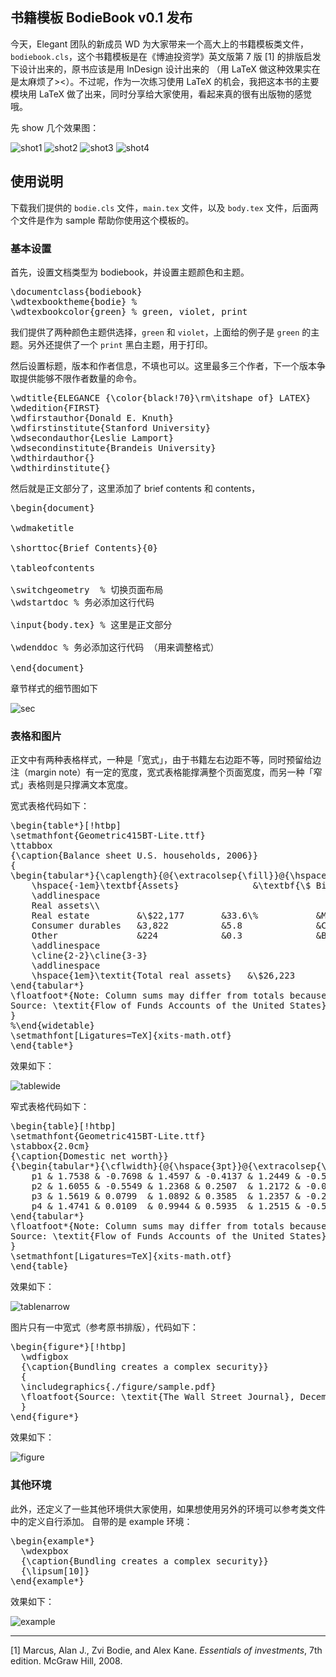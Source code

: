 ## 书籍模板 BodieBook v0.1 发布

今天，Elegant 团队的新成员 WD 为大家带来一个高大上的书籍模板类文件，`bodiebook.cls`，这个书籍模板是在《博迪投资学》英文版第 7 版 [1] 的排版启发下设计出来的，原书应该是用 InDesign 设计出来的 （用 LaTeX 做这种效果实在是太麻烦了><）。不过呢，作为一次练习使用 LaTeX 的机会，我把这本书的主要模块用 LaTeX 做了出来，同时分享给大家使用，看起来真的很有出版物的感觉哦。

先 show 几个效果图：

![shot1](https://github.com/TeXnicians/BodieBook/blob/master/figure/snapshots/1-shot10.png)
![shot2](https://github.com/TeXnicians/BodieBook/blob/master/figure/snapshots/2-shot20.png)
![shot3](https://github.com/TeXnicians/BodieBook/blob/master/figure/snapshots/3-shot30.png)
![shot4](https://github.com/TeXnicians/BodieBook/blob/master/figure/snapshots/4-shot40.png)

## 使用说明

下载我们提供的 `bodie.cls` 文件，`main.tex` 文件，以及 `body.tex` 文件，后面两个文件是作为 sample 帮助你使用这个模板的。

### 基本设置

首先，设置文档类型为 bodiebook，并设置主题颜色和主题。

<pre class="lang:tex decode:true " >
\documentclass{bodiebook}
\wdtexbooktheme{bodie} %
\wdtexbookcolor{green} % green, violet, print
</pre>

我们提供了两种颜色主题供选择，`green` 和 `violet`，上面给的例子是 `green` 的主题。另外还提供了一个 `print` 黑白主题，用于打印。

然后设置标题，版本和作者信息，不填也可以。这里最多三个作者，下一个版本争取提供能够不限作者数量的命令。

<pre class="lang:tex decode:true " >
\wdtitle{ELEGANCE {\color{black!70}\rm\itshape of} LATEX}
\wdedition{FIRST}
\wdfirstauthor{Donald E. Knuth}
\wdfirstinstitute{Stanford University}
\wdsecondauthor{Leslie Lamport}
\wdsecondinstitute{Brandeis University}
\wdthirdauthor{}
\wdthirdinstitute{}
</pre>

然后就是正文部分了，这里添加了 brief contents 和 contents，

<pre class="lang:tex decode:true " >
\begin{document}

\wdmaketitle

\shorttoc{Brief Contents}{0}

\tableofcontents

\switchgeometry  % 切换页面布局
\wdstartdoc % 务必添加这行代码

\input{body.tex} % 这里是正文部分

\wdenddoc % 务必添加这行代码 （用来调整格式）

\end{document}
</pre>

章节样式的细节图如下

![sec](https://github.com/TeXnicians/BodieBook/blob/master/figure/snapshots/5-sec.png)

### 表格和图片

正文中有两种表格样式，一种是「宽式」，由于书籍左右边距不等，同时预留给边注（margin note）有一定的宽度，宽式表格能撑满整个页面宽度，而另一种「窄式」表格则是只撑满文本宽度。

宽式表格代码如下：

<pre class="lang:tex decode:true " >
\begin{table*}[!htbp]
\setmathfont{Geometric415BT-Lite.ttf}
\ttabbox
{\caption{Balance sheet U.S. households, 2006}}
{
\begin{tabular*}{\caplength}{@{\extracolsep{\fill}}@{\hspace{1em}}lr.lr.}
    \hspace{-1em}\textbf{Assets}              &\textbf{\$ Billion}     &\hed{\textbf{\% Total}}   &\textbf{\makecell[lb]{Liabilities\\and Net Worth}}   &\textbf{\$ Billion}     &\hed{\textbf{\% Total}}\\
    \addlinespace
    Real assets\\
    Real estate         &\$22,177       &33.6\%           &Mortgages          &\$\ 9,161  &13.9\%\\
    Consumer durables   &3,822          &5.8              &Consumer credit    &2,150      &3.3\\
    Other               &224            &0.3              &Bank \& other loans   &237     &0.4\\
    \addlinespace
    \cline{2-2}\cline{3-3}
    \addlinespace
    \hspace{1em}\textit{Total real assets}   &\$26,223       &39.7\%           &\hspace{1em}\textit{Total liabilities}  &\$12,199   &18.5\%\\
\end{tabular*}
\floatfoot*{Note: Column sums may differ from totals because of rounding error.\\
Source: \textit{Flow of Funds Accounts of the United States}, Board of Governors of the Federal Reserve System, June 2006.}
}
%\end{widetable}
\setmathfont[Ligatures=TeX]{xits-math.otf}
\end{table*}
</pre>

效果如下：

![tablewide](https://github.com/TeXnicians/BodieBook/blob/master/figure/snapshots/6-tablewide.png)


窄式表格代码如下：

<pre class="lang:tex decode:true " >
\begin{table}[!htbp]
\setmathfont{Geometric415BT-Lite.ttf}
\stabbox{2.0cm}
{\caption{Domestic net worth}}
{\begin{tabular*}{\cflwidth}{@{\hspace{3pt}}@{\extracolsep{\fill}}*{8}{@{\hspace{-3pt}}c}}
    p1 & 1.7538 & -0.7698 & 1.4597 & -0.4137 & 1.2449 & -0.5518                 \\
    p2 & 1.6055 & -0.5549 & 1.2368 & 0.2507  & 1.2172 & -0.0974                 \\
    p3 & 1.5619 & 0.0799  & 1.0892 & 0.3585  & 1.2357 & -0.2726                 \\
    p4 & 1.4741 & 0.0109  & 0.9944 & 0.5935  & 1.2515 & -0.5038                 \\
\end{tabular*}
\floatfoot*{Note: Column sums may differ from totals because of rounding error. \\
Source: \textit{Flow of Funds Accounts of the United States}, Board of Governors of the Federal Reserve System, June 2006.}
}
\setmathfont[Ligatures=TeX]{xits-math.otf}
\end{table}
</pre>
效果如下：

![tablenarrow](https://github.com/TeXnicians/BodieBook/blob/master/figure/snapshots/7-tablenarrow.png)


图片只有一中宽式（参考原书排版），代码如下：


<pre class="lang:tex decode:true " >
\begin{figure*}[!htbp]
  \wdfigbox
  {\caption{Bundling creates a complex security}}
  {
  \includegraphics{./figure/sample.pdf}
  \floatfoot{Source: \textit{The Wall Street Journal}, December 19, 2001}
  }
\end{figure*}
</pre>

效果如下：

![figure](https://github.com/TeXnicians/BodieBook/blob/master/figure/snapshots/8-figure.png)


### 其他环境

此外，还定义了一些其他环境供大家使用，如果想使用另外的环境可以参考类文件中的定义自行添加。
自带的是 example 环境：

<pre class="lang:tex decode:true " >
\begin{example*}
  \wdexpbox
  {\caption{Bundling creates a complex security}}
  {\lipsum[10]}
\end{example*}
</pre>

效果如下：

![example](https://github.com/TeXnicians/BodieBook/blob/master/figure/snapshots/9-example.png)


---
[1] Marcus, Alan J., Zvi Bodie, and Alex Kane. *Essentials of investments*, 7th edition. McGraw Hill, 2008.
